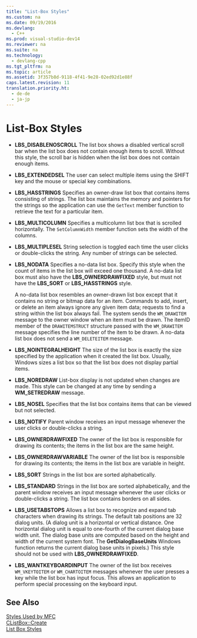 ```yaml
---
title: "List-Box Styles"
ms.custom: na
ms.date: 09/19/2016
ms.devlang: 
  - C++
ms.prod: visual-studio-dev14
ms.reviewer: na
ms.suite: na
ms.technology: 
  - devlang-cpp
ms.tgt_pltfrm: na
ms.topic: article
ms.assetid: 3f357b8d-9118-4f41-9e28-02ed92d1e88f
caps.latest.revision: 11
translation.priority.ht: 
  - de-de
  - ja-jp
---
```

# List-Box Styles
-   **LBS_DISABLENOSCROLL** The list box shows a disabled vertical scroll bar when the list box does not contain enough items to scroll. Without this style, the scroll bar is hidden when the list box does not contain enough items.  
  
-   **LBS_EXTENDEDSEL** The user can select multiple items using the SHIFT key and the mouse or special key combinations.  
  
-   **LBS_HASSTRINGS** Specifies an owner-draw list box that contains items consisting of strings. The list box maintains the memory and pointers for the strings so the application can use the `GetText` member function to retrieve the text for a particular item.  
  
-   **LBS_MULTICOLUMN** Specifies a multicolumn list box that is scrolled horizontally. The `SetColumnWidth` member function sets the width of the columns.  
  
-   **LBS_MULTIPLESEL** String selection is toggled each time the user clicks or double-clicks the string. Any number of strings can be selected.  
  
-   **LBS_NODATA** Specifies a no-data list box. Specify this style when the count of items in the list box will exceed one thousand. A no-data list box must also have the **LBS_OWNERDRAWFIXED** style, but must not have the **LBS_SORT** or **LBS_HASSTRINGS** style.  
  
     A no-data list box resembles an owner-drawn list box except that it contains no string or bitmap data for an item. Commands to add, insert, or delete an item always ignore any given item data; requests to find a string within the list box always fail. The system sends the `WM_DRAWITEM` message to the owner window when an item must be drawn. The itemID member of the `DRAWITEMSTRUCT` structure passed with the `WM_DRAWITEM` message specifies the line number of the item to be drawn. A no-data list box does not send a `WM_DELETEITEM` message.  
  
-   **LBS_NOINTEGRALHEIGHT** The size of the list box is exactly the size specified by the application when it created the list box. Usually, Windows sizes a list box so that the list box does not display partial items.  
  
-   **LBS_NOREDRAW** List-box display is not updated when changes are made. This style can be changed at any time by sending a **WM_SETREDRAW** message.  
  
-   **LBS_NOSEL** Specifies that the list box contains items that can be viewed but not selected.  
  
-   **LBS_NOTIFY** Parent window receives an input message whenever the user clicks or double-clicks a string.  
  
-   **LBS_OWNERDRAWFIXED** The owner of the list box is responsible for drawing its contents; the items in the list box are the same height.  
  
-   **LBS_OWNERDRAWVARIABLE** The owner of the list box is responsible for drawing its contents; the items in the list box are variable in height.  
  
-   **LBS_SORT** Strings in the list box are sorted alphabetically.  
  
-   **LBS_STANDARD** Strings in the list box are sorted alphabetically, and the parent window receives an input message whenever the user clicks or double-clicks a string. The list box contains borders on all sides.  
  
-   **LBS_USETABSTOPS** Allows a list box to recognize and expand tab characters when drawing its strings. The default tab positions are 32 dialog units. (A dialog unit is a horizontal or vertical distance. One horizontal dialog unit is equal to one-fourth of the current dialog base width unit. The dialog base units are computed based on the height and width of the current system font. The **GetDialogBaseUnits** Windows function returns the current dialog base units in pixels.) This style should not be used with **LBS_OWNERDRAWFIXED**.  
  
-   **LBS_WANTKEYBOARDINPUT** The owner of the list box receives `WM_VKEYTOITEM` or `WM_CHARTOITEM` messages whenever the user presses a key while the list box has input focus. This allows an application to perform special processing on the keyboard input.  
  
## See Also  
 [Styles Used by MFC](../vs140/Styles-Used-by-MFC.md)   
 [CListBox::Create](../vs140/CListBox--Create.md)   
 [List Box Styles](http://msdn.microsoft.com/library/windows/desktop/bb775149)